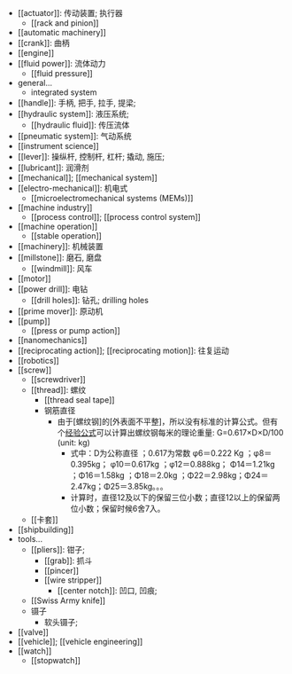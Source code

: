 - [[actuator]]: 传动装置; 执行器
    - [[rack and pinion]]
- [[automatic machinery]]
- [[crank]]: 曲柄 
- [[engine]]
- [[fluid power]]: 流体动力
    - [[fluid pressure]]
- general...
    - integrated system
- [[handle]]: 手柄, 把手, 拉手, 提梁;
- [[hydraulic system]]: 液压系统; 
    - [[hydraulic fluid]]: 传压流体
- [[pneumatic system]]: 气动系统
- [[instrument science]]
- [[lever]]: 操纵杆, 控制杆, 杠杆; 撬动, 施压;
- [[lubricant]]: 润滑剂 
- [[mechanical]]; [[mechanical system]]
- [[electro-mechanical]]: 机电式 
    - [[microelectromechanical systems (MEMs)]]
- [[machine industry]]
    - [[process control]]; [[process control system]]
- [[machine operation]]
    - [[stable operation]]
- [[machinery]]: 机械装置
- [[millstone]]: 磨石, 磨盘
    - [[windmill]]: 风车
- [[motor]]
- [[power drill]]: 电钻
    - [[drill holes]]: 钻孔; drilling holes
- [[prime mover]]: 原动机 
- [[pump]]
    - [[press or pump action]]
- [[nanomechanics]]
- [[reciprocating action]]; [[reciprocating motion]]: 往复运动
- [[robotics]]
- [[screw]]
    - [[screwdriver]]
    - [[thread]]: 螺纹
        - [[thread seal tape]]
        - 钢筋直径
            - 由于[螺纹钢]的[外表面不平整]，所以没有标准的计算公式。但有个[经验公式](https://zhidao.baidu.com/question/815116478331216212.html)可以计算出螺纹钢每米的理论重量: G=0.617×D×D/100 (unit: kg)
                - 式中：D为公称直径 ；0.617为常数 φ6＝0.222 Kg ；φ8＝0.395kg； φ10＝0.617kg ；φ12＝0.888kg； Φ14＝1.21kg ；Φ16＝1.58kg ；Φ18＝2.0kg ；Φ22＝2.98kg；Φ24＝2.47kg；Φ25＝3.85kg。。。
                - 计算时，直径12及以下的保留三位小数；直径12以上的保留两位小数；保留时候6舍7入。
    - [[卡套]]
- [[shipbuilding]]
- tools...
    - [[pliers]]: 钳子;
        - [[grab]]: 抓斗 
        - [[pincer]]
        - [[wire stripper]]
            - [[center notch]]: 凹口, 凹痕;
    - [[Swiss Army knife]]
    - 镊子
        - 软头镊子;
- [[valve]]
- [[vehicle]]; [[vehicle engineering]]
- [[watch]]
    - [[stopwatch]]

